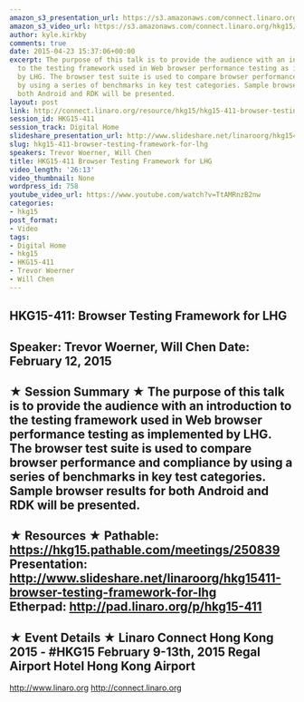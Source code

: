 ```yaml
---
amazon_s3_presentation_url: https://s3.amazonaws.com/connect.linaro.org/hkg15/Videos/02-12-Thursday/HKG15-411.pdf
amazon_s3_video_url: https://s3.amazonaws.com/connect.linaro.org/hkg15/Videos/02-12-Thursday/HKG15-411+Browser+Testing+Framework+for+LHG.mp4
author: kyle.kirkby
comments: true
date: 2015-04-23 15:37:06+00:00
excerpt: The purpose of this talk is to provide the audience with an introduction
  to the testing framework used in Web browser performance testing as implemented
  by LHG. The browser test suite is used to compare browser performance and compliance
  by using a series of benchmarks in key test categories. Sample browser results for
  both Android and RDK will be presented.
layout: post
link: http://connect.linaro.org/resource/hkg15/hkg15-411-browser-testing-framework-for-lhg/
session_id: HKG15-411
session_track: Digital Home
slideshare_presentation_url: http://www.slideshare.net/linaroorg/hkg15411-browser-testing-framework-for-lhg
slug: hkg15-411-browser-testing-framework-for-lhg
speakers: Trevor Woerner, Will Chen
title: HKG15-411 Browser Testing Framework for LHG
video_length: '26:13'
video_thumbnail: None
wordpress_id: 758
youtube_video_url: https://www.youtube.com/watch?v=TtAMRnzB2nw
categories:
- hkg15
post_format:
- Video
tags:
- Digital Home
- hkg15
- HKG15-411
- Trevor Woerner
- Will Chen
---
```


HKG15-411: Browser Testing Framework for LHG 
--------------------------------------------------- 
Speaker: Trevor Woerner, Will Chen 
Date: February 12, 2015 
--------------------------------------------------- 
★ Session Summary ★ 
The purpose of this talk is to provide the audience with an introduction to the testing framework used in Web browser performance testing as implemented by LHG. The browser test suite is used to compare browser performance and compliance by using a series of benchmarks in key test categories. Sample browser results for both Android and RDK will be presented. 
-------------------------------------------------- 
★ Resources ★ 
Pathable: https://hkg15.pathable.com/meetings/250839 
Presentation:  http://www.slideshare.net/linaroorg/hkg15411-browser-testing-framework-for-lhg  
Etherpad: http://pad.linaro.org/p/hkg15-411 
--------------------------------------------------- 
★ Event Details ★ 
Linaro Connect Hong Kong 2015 - #HKG15 
February 9-13th, 2015 
Regal Airport Hotel Hong Kong Airport 
--------------------------------------------------- 
http://www.linaro.org 
http://connect.linaro.org
